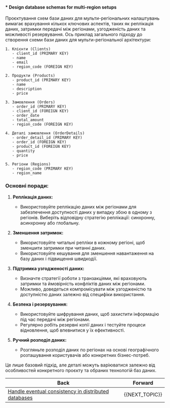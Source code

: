 #### * Design database schemas for multi-region setups

Проєктування схем бази даних для мульти-регіональних налаштувань вимагає врахування кількох ключових аспектів, таких як реплікація даних, затримки передачі між регіонами, узгодженість даних та можливості резервування. Ось приклад загального підходу до створення схеми бази даних для мульти-регіональної архітектури:

```plaintext
1. Клієнти (Clients)
   - client_id (PRIMARY KEY)
   - name
   - email
   - region_code (FOREIGN KEY)

2. Продукти (Products)
   - product_id (PRIMARY KEY)
   - name
   - description
   - price

3. Замовлення (Orders)
   - order_id (PRIMARY KEY)
   - client_id (FOREIGN KEY)
   - order_date
   - total_amount
   - region_code (FOREIGN KEY)

4. Деталі замовлення (OrderDetails)
   - order_detail_id (PRIMARY KEY)
   - order_id (FOREIGN KEY)
   - product_id (FOREIGN KEY)
   - quantity
   - price

5. Регіони (Regions)
   - region_code (PRIMARY KEY)
   - region_name
```

### Основні поради:

1. **Реплікація даних:**
   - Використовуйте реплікацію даних між регіонами для забезпечення доступності даних у випадку збою в одному з регіонів. Виберіть відповідну стратегію реплікації: синхронну, асинхронну або глобальну.
   
2. **Зменшення затримок:**
   - Використовуйте читальні репліки в кожному регіоні, щоб зменшити затримки при читанні даних.
   - Використовуйте кешування для зменшення навантаження на базу даних і підвищення швидкодії.

3. **Підтримка узгодженості даних:**
   - Визначте стратегії роботи з транзакціями, які враховують затримки та ймовірність конфліктів даних між регіонами.
   - Можливо, доведеться компромісувати між узгодженістю та доступністю даних залежно від специфіки використання.

4. **Безпека і резервування:**
   - Використовуйте шифрування даних, щоб захистити інформацію під час передачі між регіонами.
   - Регулярно робіть резервні копії даних і тестуйте процеси відновлення, щоб впевнитися у їх ефективності.

5. **Ручний розподіл даних:**
   - Розгляньте розподіл даних по регіонах на основі географічного розташування користувачів або конкретних бізнес-потреб.

Це лише базовий підхід, але деталі можуть варіюватися залежно від особливостей конкретного проєкту та обраних технологій баз даних.

| Back | Forward |
|---|---|
| [Handle eventual consistency in distributed databases](/ua/senior/database/handle-eventual-consistency-in-distributed-databases.md)  | {{NEXT_TOPIC}} |